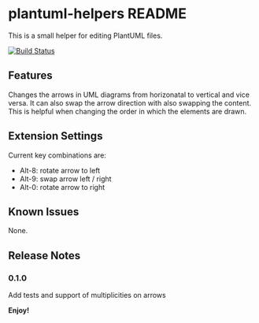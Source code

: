 # plantuml-helpers README

This is a small helper for editing PlantUML files.

[![Build Status](https://travis-ci.org/michael72/plantuml-helpers.svg?branch=master)](https://travis-ci.org/michael72/plantuml-helpers)

## Features

Changes the arrows in UML diagrams from horizonatal to vertical and vice versa. It can also swap the arrow direction with also swapping the content. This is helpful when changing the order in which the elements are drawn.

## Extension Settings

Current key combinations are:

* Alt-8: rotate arrow to left
* Alt-9: swap arrow left / right
* Alt-0: rotate arrow to right

## Known Issues

None.

## Release Notes

### 0.1.0

Add tests and support of multiplicities on arrows

**Enjoy!**
